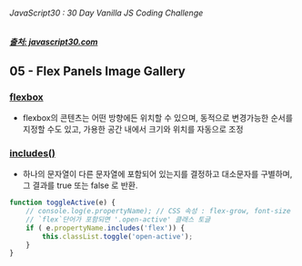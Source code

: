 ###### JavaScript30 : 30 Day Vanilla JS Coding Challenge

##### [출처: javascript30.com](https://javascript30.com/)

## 05 - Flex Panels Image Gallery

### [flexbox](https://css-tricks.com/snippets/css/a-guide-to-flexbox/)
- flexbox의 콘텐츠는 어떤 방향에든 위치할 수 있으며, 동적으로 변경가능한 순서를 지정할 수도 있고, 가용한 공간 내에서 크기와 위치를 자동으로 조정

### [includes()](https://developer.mozilla.org/ko/docs/Web/JavaScript/Reference/Global_Objects/String/includes)
- 하나의 문자열이 다른 문자열에 포함되어 있는지를 결정하고 대소문자를 구별하며, 그 결과를 true 또는 false 로 반환.

```js
function toggleActive(e) {
    // console.log(e.propertyName); // CSS 속성 : flex-grow, font-size
    // `flex`단어가 포함되면 '.open-active' 클래스 토글
    if ( e.propertyName.includes('flex')) {
        this.classList.toggle('open-active');
    }
}
```
